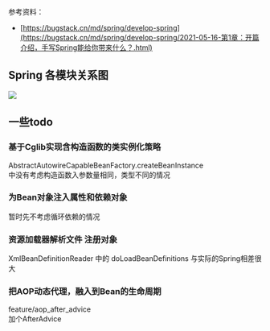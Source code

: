 参考资料：
 - [https://bugstack.cn/md/spring/develop-spring](https://bugstack.cn/md/spring/develop-spring/2021-05-16-第1章：开篇介绍，手写Spring能给你带来什么？.html)

## Spring 各模块关系图
![](./img/spring.jpg)

## 一些todo
### 基于Cglib实现含构造函数的类实例化策略
AbstractAutowireCapableBeanFactory.createBeanInstance  
中没有考虑构造函数入参数量相同，类型不同的情况

### 为Bean对象注入属性和依赖对象
暂时先不考虑循环依赖的情况

### 资源加载器解析文件 注册对象
XmlBeanDefinitionReader 中的 doLoadBeanDefinitions 与实际的Spring相差很大

### 把AOP动态代理，融入到Bean的生命周期
feature/aop_after_advice  
加个AfterAdvice